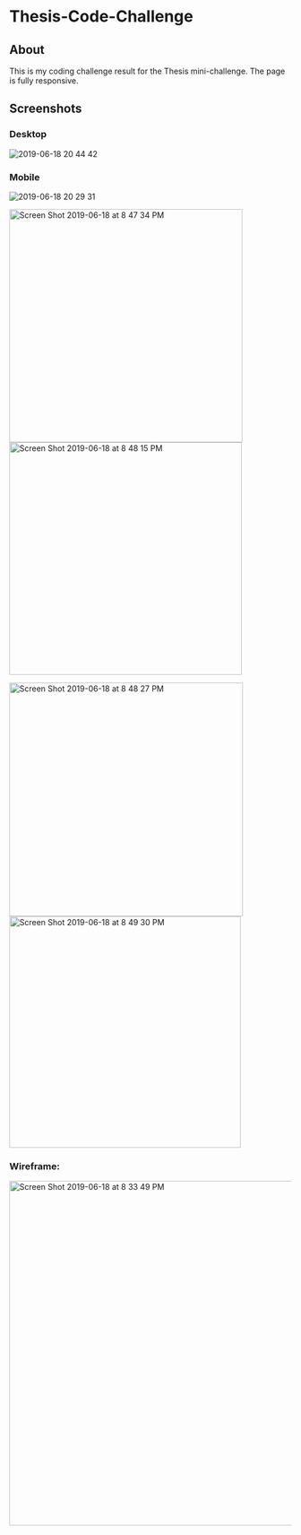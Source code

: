 # Thesis-Code-Challenge

## About
This is my coding challenge result for the Thesis mini-challenge. The page is fully responsive.

## Screenshots

### Desktop

![2019-06-18 20 44 42](https://user-images.githubusercontent.com/20582868/59733127-0869f200-920a-11e9-99ac-37fdecfdc2d7.gif)

### Mobile

![2019-06-18 20 29 31](https://user-images.githubusercontent.com/20582868/59732536-ee2f1480-9207-11e9-9ae6-d24526a2e3c4.gif)


<img width="416" alt="Screen Shot 2019-06-18 at 8 47 34 PM" src="https://user-images.githubusercontent.com/20582868/59733302-aeb5f780-920a-11e9-8b10-208c5627c0a9.png">       <img width="415" alt="Screen Shot 2019-06-18 at 8 48 15 PM" src="https://user-images.githubusercontent.com/20582868/59733311-b8d7f600-920a-11e9-8121-0a454694cfc8.png">

<img width="417" alt="Screen Shot 2019-06-18 at 8 48 27 PM" src="https://user-images.githubusercontent.com/20582868/59733320-bf666d80-920a-11e9-94c7-d3ff4815d32c.png">       <img width="413" alt="Screen Shot 2019-06-18 at 8 49 30 PM" src="https://user-images.githubusercontent.com/20582868/59733328-c8573f00-920a-11e9-9680-5d7fb58b5196.png">

### Wireframe:

<img width="615" alt="Screen Shot 2019-06-18 at 8 33 49 PM" src="https://user-images.githubusercontent.com/20582868/59732660-71506a80-9208-11e9-9e4c-93575fa8bc90.png">
